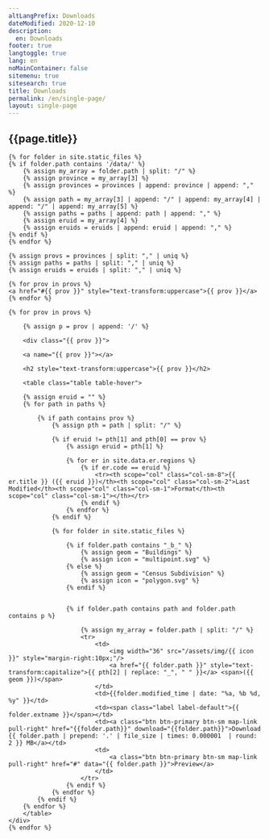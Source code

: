 ```yaml
---
altLangPrefix: Downloads
dateModified: 2020-12-10
description:
  en: Downloads
footer: true
langtoggle: true
lang: en
noMainContainer: false
sitemenu: true
sitesearch: true
title: Downloads
permalink: /en/single-page/
layout: single-page
---
```


<h2>{{page.title}}</h2>

<section>

    {% for folder in site.static_files %}
    {% if folder.path contains '/data/' %}
        {% assign my_array = folder.path | split: "/" %}
        {% assign province = my_array[3] %}
        {% assign provinces = provinces | append: province | append: "," %}
        {% assign path = my_array[3] | append: "/" | append: my_array[4] | append: "/" | append: my_array[5] %}
        {% assign paths = paths | append: path | append: "," %}
        {% assign eruid = my_array[4] %}
        {% assign eruids = eruids | append: eruid | append: "," %}
    {% endif %}
    {% endfor %}

    {% assign provs = provinces | split: "," | uniq %}
    {% assign paths = paths | split: "," | uniq %}
    {% assign eruids = eruids | split: "," | uniq %}

    {% for prov in provs %}
    <a href="#{{ prov }}" style="text-transform:uppercase">{{ prov }}</a>
    {% endfor %}

    {% for prov in provs %}

        {% assign p = prov | append: '/' %}

        <div class="{{ prov }}">

        <a name="{{ prov }}"></a>

        <h2 style="text-transform:uppercase">{{ prov }}</h2>

        <table class="table table-hover">

        {% assign eruid = "" %}
        {% for path in paths %}

            {% if path contains prov %}
                {% assign pth = path | split: "/" %}

                {% if eruid != pth[1] and pth[0] == prov %}
                    {% assign eruid = pth[1] %}

                    {% for er in site.data.er.regions %}
                        {% if er.code == eruid %}
                            <tr><th scope="col" class="col-sm-8">{{ er.title }} ({{ eruid }})</th><th scope="col" class="col-sm-2">Last Modified</th><th scope="col" class="col-sm-1">Format</th><th scope="col" class="col-sm-1"></th></tr>
                        {% endif %}
                    {% endfor %}
                {% endif %}

                {% for folder in site.static_files %}

                    {% if folder.path contains "_b_" %}
                        {% assign geom = "Buildings" %}
                        {% assign icon = "multipoint.svg" %}
                    {% else %}
                        {% assign geom = "Census Subdivision" %}
                        {% assign icon = "polygon.svg" %}
                    {% endif %}


                    {% if folder.path contains path and folder.path contains p %}

                        {% assign my_array = folder.path | split: "/" %}
                        <tr>
                            <td>
                                <img width="36" src="/assets/img/{{ icon }}" style="margin-right:10px;"/>
                                <a href="{{ folder.path }}" style="text-transform:capitalize">{{ pth[2] | replace: "_", " " }}</a> <span>({{ geom }})</span>
                            </td>
                            <td>{{folder.modified_time | date: "%a, %b %d, %y" }}</td>
                            <td><span class="label label-default">{{ folder.extname }}</span></td>
                            <td><a class="btn btn-primary btn-sm map-link pull-right" href="{{folder.path}}" download="{{folder.path}}">Download {{ folder.path | prepend: '.' | file_size | times: 0.000001  | round: 2 }} MB</a></td>
                            <td>
                                <a class="btn btn-primary btn-sm map-link pull-right" href="#" data="{{ folder.path }}">Preview</a>
                            </td>
                        </tr>
                    {% endif %}
                {% endfor %}
            {% endif %}
        {% endfor %}
        </table>
    </div>
    {% endfor %}

</section>
